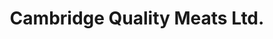 ---
title: "Cambridge Quality Meats Ltd."
url: /cambridge/cambridge-quality-meats-ltd/
shop: Metzgerei
---